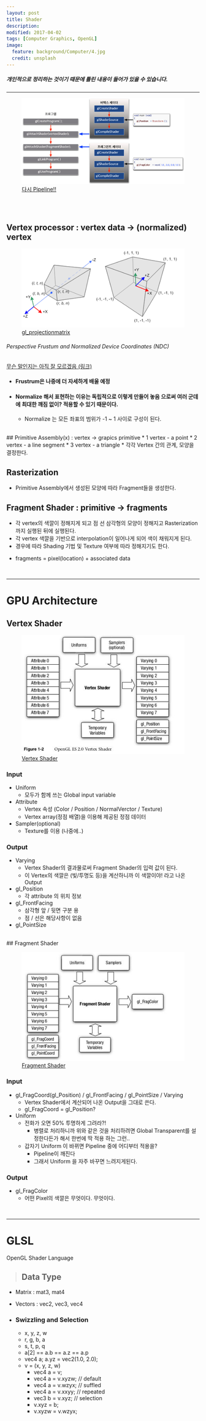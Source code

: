 ```yaml
---
layout: post
title: Shader
description:
modified: 2017-04-02
tags: [Computer Graphics, OpenGL]
image:
  feature: background/Computer/4.jpg
  credit: unsplash
---
```

##### 개인적으로 정리하는 것이기 때문에 틀린 내용이 들어가 있을 수 있습니다.
---

<figure>
	<a href="/images/CG/Shader/arch.jpg"><img src="/images/CG/Shader/arch.jpg" alt=""></a>
	<figcaption><a href="/images/CG/Shader/arch.jpg" title="다시 Pipeline!!">다시 Pipeline!!</a></figcaption>
</figure>

<br />
<br />

## Vertex processor : vertex data -> (normalized) vertex

<figure>
	<a href="/images/CG/Shader/gl_projectionmatrix01.png"><img src="/images/CG/Shader/gl_projectionmatrix01.png" alt=""></a>
	<figcaption><a href="/images/CG/Shader/gl_projectionmatrix01.png" title="gl_projectionmatrix">gl_projectionmatrix</a></figcaption>
</figure>


###### Perspective Frustum and Normalized Device Coordinates (NDC)
[무슨 말인지는 아직 잘 모르겠음 (링크) ](http://www.songho.ca/opengl/gl_projectionmatrix.html)

* #### Frustrum은 나중에 더 자세하게 배울 예정
* #### Normalize 해서 표현하는 이유는 독립적으로 이렇게 만들어 놓음 으로써  여러 군데에 최대한 깨짐 없이? 적용할 수 있기 때문이다.
    * Normalize 는 모든 좌표의 범위가 -1 ~ 1 사이로 구성이 된다.

<br />
## Primitive Assembly(x) : vertex -> grapics primitive
* 1 vertex - a point
* 2 vertex - a line segment
* 3 vertex - a triangle
* 각각 Vertex 간의 관계, 모양을 결정한다.

## Rasterization
* Primitive Assembly에서 생성된 모양에 따라 Fragment들을 생성한다.

## Fragment Shader : primitive -> fragments
* 각 vertex의 색깔이 정해지게 되고 점 선 삼각형의 모양이 정해지고 Rasterization까지 실행된 뒤에 실행된다.
* 각 vertex 색깔을 기반으로 interpolation이 일어나게 되어 색이 채워지게 된다.
* 경우에 따라 Shading 기법 및 Texture 여부에 따라 정해지기도 한다.

 - fragments = pixel(location) + associated data

<br />

---

# GPU Architecture
## Vertex Shader

<figure>
	<a href="/images/CG/Shader/vertex_shader.jpg"><img src="/images/CG/Shader/vertex_shader.jpg" alt=""></a>
	<figcaption><a href="/images/CG/Shader/vertex_shader.jpg" title="Vertex Shader">Vertex Shader</a></figcaption>
</figure>

### Input
- Uniform
    - 모두가 함께 쓰는 Global input variable
- Attribute
    - Vertex 속성 (Color / Position / NormalVerctor / Texture)
    - Vertex array(정점 배열)을 이용해 제공된 정점 데이터
- Sampler(optional)
    - Texture를 이용 (나중에..)

### Output
- Varying
    - Vertex Shader의 결과물로써 Fragment Shader의 입력 값이 된다.
    - 이 Vertex의 색깔은 (빛/투명도 등)을 계산하니까 이 색깔이야! 라고 나온 Output
- gl_Position
    - 각 attribute 의 위치 정보
- gl_FrontFacing
    - 삼각형 앞 / 뒷면 구분 용
    - 점 / 선은 해당사항이 없음
- gl_PointSize

<br />
## Fragment Shader

<figure>
	<a href="/images/CG/Shader/fragment_shader.jpg"><img src="/images/CG/Shader/fragment_shader.jpg" alt=""></a>
	<figcaption><a href="/images/CG/Shader/fragment_shader.jpg" title="Fragment Shader">Fragment Shader</a></figcaption>
</figure>

### Input
- gl_FragCoord(gl_Position) / gl_FrontFacing / gl_PointSize / Varying
    - Vertex Shader에서 계산되어 나온 Output을 그대로 쓴다.
    - gl_FragCoord = gl_Position?
- Uniform
    - 전화가 오면 50% 투명하게 그려라?!
        - 병렬로 처리하니까 위와 같은 것을 처리하려면 Global Transparent를 설정한다든가 해서 한번에 딱 적용 하는 그런..
    - 갑자기 Uniform 이 바뀌면 Pipeline 중에 어디부터 적용을?
        - Pipeline이 깨진다
        - 그래서 Uniform 을 자주 바꾸면 느려지게된다.

### Output
- gl_FragColor
    - 어떤 Pixel의 색깔은 무엇이다. 무엇이다.

<br />

---

# GLSL
OpenGL Shader Language
<br />
> ## Data Type

* Matrix : mat3, mat4
* Vectors : vec2, vec3, vec4

* ### Swizzling and Selection

    - x, y, z, w
    - r, g, b, a
    - s, t, p, q
    - a[2] == a.b == a.z == a.p
    - vec4 a;
    a.yz = vec2(1.0, 2.0);
    - v = (x, y, z, w)
        - vec4 a = v;
        - vec4 a = v.xyzw; // default
        - vec4 a = v.wzyx; // suffled
        - vec4 a = v.xxyy; // repeated
        - vec3 b = v.xyz; // selection
        - v.xyz = b;
        - v.xyzw = v.wzyx;
